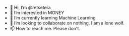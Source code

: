 - 👋 Hi, I’m @retsetera
- 👀 I’m interested in MONEY
- 🌱 I’m currently learning Machine Learning
- 💞️ I’m looking to collaborate on nothing, I am a lone wolf.
- 📫 How to reach me. Please don't.

<!---
retsetera/retsetera is a ✨ special ✨ repository because its `README.md` (this file) appears on your GitHub profile.
You can click the Preview link to take a look at your changes.
--->
